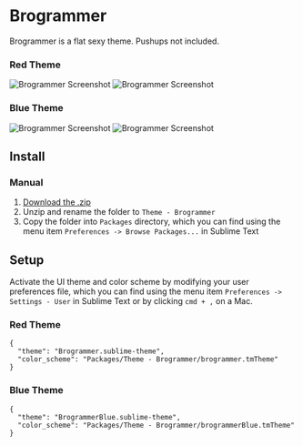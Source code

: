 # Brogrammer

Brogrammer is a flat sexy theme. Pushups not included.

### Red Theme

![Brogrammer Screenshot](http://i.imgur.com/7EPa8Wm.png)
![Brogrammer Screenshot](http://i.imgur.com/hXE6jYP.png)

### Blue Theme

![Brogrammer Screenshot](http://i.imgur.com/ePc4NYR.png)
![Brogrammer Screenshot](http://i.imgur.com/3Mo5DwD.png)

## Install

### Manual

1. [Download the .zip](https://github.com/rodrigonh/brogrammer-theme/archive/master.zip)
2. Unzip and rename the folder to `Theme - Brogrammer`
3. Copy the folder into `Packages` directory, which you can find using the menu item `Preferences -> Browse Packages...` in Sublime Text

## Setup

Activate the UI theme and color scheme by modifying your user preferences file, which you can find using the menu item `Preferences -> Settings - User` in Sublime Text or by clicking `cmd + ,` on a Mac.

### Red Theme
```
{
  "theme": "Brogrammer.sublime-theme",
  "color_scheme": "Packages/Theme - Brogrammer/brogrammer.tmTheme"
}
```

### Blue Theme
```
{
  "theme": "BrogrammerBlue.sublime-theme",
  "color_scheme": "Packages/Theme - Brogrammer/brogrammerBlue.tmTheme"
}
```